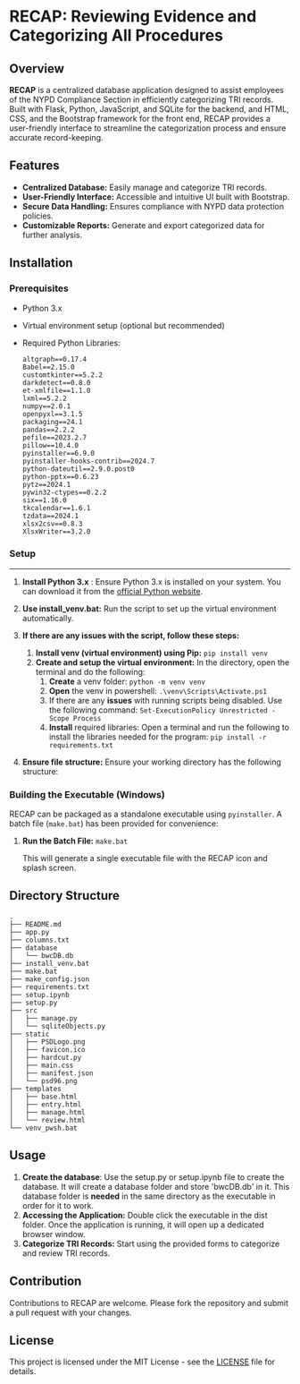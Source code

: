 # RECAP: Reviewing Evidence and Categorizing All Procedures

## Overview

**RECAP** is a centralized database application designed to assist employees of the NYPD Compliance Section in efficiently categorizing TRI records. Built with Flask, Python, JavaScript, and SQLite for the backend, and HTML, CSS, and the Bootstrap framework for the front end, RECAP provides a user-friendly interface to streamline the categorization process and ensure accurate record-keeping.

## Features

* **Centralized Database:** Easily manage and categorize TRI records.
* **User-Friendly Interface:** Accessible and intuitive UI built with Bootstrap.
* **Secure Data Handling:** Ensures compliance with NYPD data protection policies.
* **Customizable Reports:** Generate and export categorized data for further analysis.

## Installation

### Prerequisites

* Python 3.x
* Virtual environment setup (optional but recommended)
* Required Python Libraries:

  ```
  altgraph==0.17.4
  Babel==2.15.0
  customtkinter==5.2.2
  darkdetect==0.8.0
  et-xmlfile==1.1.0
  lxml==5.2.2
  numpy==2.0.1
  openpyxl==3.1.5
  packaging==24.1
  pandas==2.2.2
  pefile==2023.2.7
  pillow==10.4.0
  pyinstaller==6.9.0
  pyinstaller-hooks-contrib==2024.7
  python-dateutil==2.9.0.post0
  python-pptx==0.6.23
  pytz==2024.1
  pywin32-ctypes==0.2.2
  six==1.16.0
  tkcalendar==1.6.1
  tzdata==2024.1
  xlsx2csv==0.8.3
  XlsxWriter==3.2.0

  ```

### Setup

---

1. **Install Python 3.x** : Ensure Python 3.x is installed on your system. You can download it from the [official Python website](https://www.python.org/downloads/).
2. **Use install_venv.bat:** Run the script to set up the virtual environment automatically.
3. **If there are any issues with the script, follow these steps:**

   1. **Install venv (virtual environment) using Pip:**
      `pip install venv`
   2. **Create and setup the virtual environment:** In the directory, open the terminal and do the following:
      1. **Create** a venv folder:
         `python -m venv venv`
      2. **Open** the venv in powershell:
         `.\venv\Scripts\Activate.ps1`
      3. If there are any **issues** with running scripts being disabled. Use the following command:
         `Set-ExecutionPolicy Unrestricted -Scope Process`
      4. **Install** required libraries: Open a terminal and run the following to install the libraries needed for the program:
         `pip install -r requirements.txt`
4. **Ensure file structure:** Ensure your working directory has the following structure:

### Building the Executable (Windows)

RECAP can be packaged as a standalone executable using `pyinstaller`. A batch file (`make.bat`) has been provided for convenience:

1. **Run the Batch File:**
   `make.bat`

   This will generate a single executable file with the RECAP icon and splash screen.

## Directory Structure

```
.
├── README.md
├── app.py
├── columns.txt
├── database
│   └── bwcDB.db
├── install_venv.bat
├── make.bat
├── make_config.json
├── requirements.txt
├── setup.ipynb
├── setup.py
├── src
│   ├── manage.py
│   └── sqliteObjects.py
├── static
│   ├── PSDLogo.png
│   ├── favicon.ico
│   ├── hardcut.py
│   ├── main.css
│   ├── manifest.json
│   └── psd96.png
├── templates
│   ├── base.html
│   ├── entry.html
│   ├── manage.html
│   └── review.html
└── venv_pwsh.bat
```

## Usage

1. **Create the database**:
   Use the setup.py or setup.ipynb file to create the database. It will create a database folder and store 'bwcDB.db' in it. This database folder is **needed** in the same directory as the executable in order for it to work.
2. **Accessing the Application:**
   Double click the executable in the dist folder. Once the application is running, it will open up a dedicated browser window.
3. **Categorize TRI Records:**
   Start using the provided forms to categorize and review TRI records.

## Contribution

Contributions to RECAP are welcome. Please fork the repository and submit a pull request with your changes.

## License

This project is licensed under the MIT License - see the [LICENSE]() file for details.
